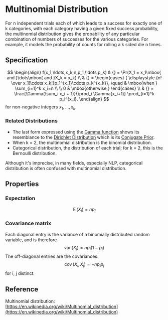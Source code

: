 # Multinomial Distribution

For n independent trials each of which leads to a success for exactly one of k categories, with each category having a given fixed success probability, the multinomial distribution gives the probability of any particular combination of numbers of successes for the various categories. For example, it models the probability of counts for rolling a k sided die n times. 
## Specification
$$
\begin{align}
f(x_1,\ldots,x_k;n,p_1,\ldots,p_k) 
& {} = \Pr(X_1 = x_1\mbox{ and }\dots\mbox{ and }X_k = x_k) \\
& {} = \begin{cases} { \displaystyle {n! \over x_1!\cdots x_k!}p_1^{x_1}\cdots p_k^{x_k}}, \quad &
\mbox{when } \sum_{i=1}^k x_i=n \\  \\
0 & \mbox{otherwise,} \end{cases} \\
& {} = \frac{\Gamma(\sum_i x_i + 1)}{\prod_i \Gamma(x_i+1)} \prod_{i=1}^k p_i^{x_i}.
\end{align}
$$
for non-negative integers $x_1,\dots, x_k$.
### Related Distributions
* The last form expressed using the [Gamma function](Gamma%20Function.md) shows its resemblance to the [Dirichlet Distribution](./Dirichlet%20Distribution.md) which is its [Conjugate Prior](Conjugate%20Prior.md).
* When k = 2, the multinomial distribution is the binomial distribution.
* Categorical distribution, the distribution of each trial; for k = 2, this is the Bernoulli distribution.

Although it's imprecise, in many fields, especially NLP, categorical distribution is often confused with multinomial distribution.

## Properties
### Expectation
$$
\operatorname{E}(X_i) = n p_i
$$
### Covariance matrix
Each diagonal entry is the variance of a binomially distributed random variable, and is therefore
$$
\operatorname{var}(X_i)=np_i(1-p_i)
$$
The off-diagonal entries are the covariances:
$$
\operatorname{cov}(X_i,X_j)=-np_i p_j
$$
for i, j distinct.

## Reference
Multinomial distribution: [https://en.wikipedia.org/wiki/Multinomial_distribution](https://en.wikipedia.org/wiki/Multinomial_distribution)